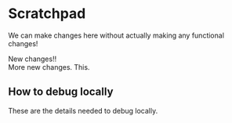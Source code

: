 # Scratchpad

We can make changes here without actually making any functional changes!

New changes!!  
More new changes.
This.

## How to debug locally
These are the details needed to debug locally.